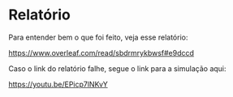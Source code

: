 # Relatório

Para entender bem o que foi feito, veja esse relatório:

https://www.overleaf.com/read/sbdrmrykbwsf#e9dccd


Caso o link do relatório falhe, segue o link para a simulação aqui:

https://youtu.be/EPicp7lNKvY
